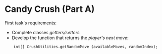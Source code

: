 # Candy Crush (Part A)

First task's requirements:

- Complete classes *getters/setters*
- Develop the function that returns the *player's next move*:
```
    int[] CrushUtilities.getRandomMove (availableMoves, randomIndex);
```

